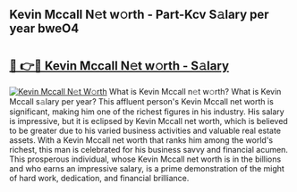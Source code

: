 ## Kevin Mccall N𝚎t w𝚘rth - Part-Kcv S𝚊lary per year bweO4

# <h2><a href="http://gc2mnt.nevu.top/?p=Kevin+Mccall">🔗 👉🔴 Kevin Mccall N𝚎t w𝚘rth - S𝚊lary</a></h2>

[![Kevin Mccall N𝚎t W𝚘rth](https://i.imgur.com/Oavwk0R.jpeg)](http://gc2mnt.nevu.top/?p=Kevin+Mccall)
What is Kevin Mccall n𝚎t w𝚘rth? What is Kevin Mccall s𝚊lary per year?
This affluent person's Kevin Mccall net worth is significant, making him one of the richest figures in his industry. His salary is impressive, but it is eclipsed by Kevin Mccall net worth, which is believed to be greater due to his varied business activities and valuable real estate assets. With a Kevin Mccall net worth that ranks him among the world's richest, this man is celebrated for his business savvy and financial acumen. This prosperous individual, whose Kevin Mccall net worth is in the billions and who earns an impressive salary, is a prime demonstration of the might of hard work, dedication, and financial brilliance.
